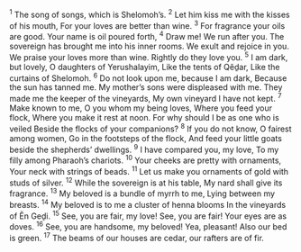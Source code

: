 <sup>1</sup> The song of songs, which is Shelomoh’s.
<sup>2</sup> Let him kiss me with the kisses of his mouth, For your loves are better than wine.
<sup>3</sup> For fragrance your oils are good. Your name is oil poured forth,
<sup>4</sup> Draw me! We run after you. The sovereign has brought me into his inner rooms. We exult and rejoice in you. We praise your loves more than wine. Rightly do they love you.
<sup>5</sup> I am dark, but lovely, O daughters of Yerushalayim, Like the tents of Qĕḏar, Like the curtains of Shelomoh.
<sup>6</sup> Do not look upon me, because I am dark, Because the sun has tanned me. My mother’s sons were displeased with me. They made me the keeper of the vineyards, My own vineyard I have not kept.
<sup>7</sup> Make known to me, O you whom my being loves, Where you feed your flock, Where you make it rest at noon. For why should I be as one who is veiled Beside the flocks of your companions?
<sup>8</sup> If you do not know, O fairest among women, Go in the footsteps of the flock, And feed your little goats beside the shepherds’ dwellings.
<sup>9</sup> I have compared you, my love, To my filly among Pharaoh’s chariots.
<sup>10</sup> Your cheeks are pretty with ornaments, Your neck with strings of beads.
<sup>11</sup> Let us make you ornaments of gold with studs of silver.
<sup>12</sup> While the sovereign is at his table, My nard shall give its fragrance.
<sup>13</sup> My beloved is a bundle of myrrh to me, Lying between my breasts.
<sup>14</sup> My beloved is to me a cluster of henna blooms In the vineyards of Ĕn Geḏi.
<sup>15</sup> See, you are fair, my love! See, you are fair! Your eyes are as doves.
<sup>16</sup> See, you are handsome, my beloved! Yea, pleasant! Also our bed is green.
<sup>17</sup> The beams of our houses are cedar, our rafters are of fir.

